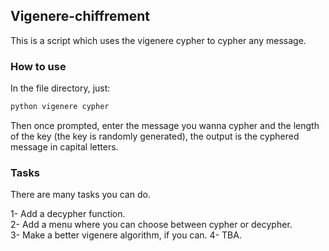 ## Vigenere-chiffrement
This is a script which uses the vigenere cypher to cypher any message.

### How to use

In the file directory, just:
``` bash
python vigenere cypher
```
Then once prompted, enter the message you wanna cypher and the length of the key
(the key is randomly generated), the output is the cyphered message in capital
letters.

### Tasks
There are many tasks you can do.


1- Add a decypher function.  
2- Add a menu where you can choose between cypher or decypher.  
3- Make a better vigenere algorithm, if you can.
4- TBA.  
